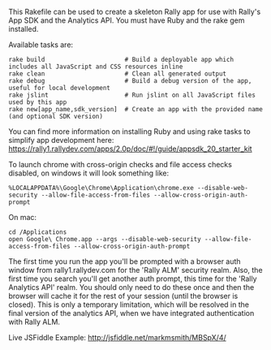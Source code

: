 This Rakefile can be used to create a skeleton Rally app for use with Rally's App SDK and the Analytics API.  You must have Ruby and the rake gem installed.

Available tasks are:

    rake build                      # Build a deployable app which includes all JavaScript and CSS resources inline
    rake clean                      # Clean all generated output
    rake debug                      # Build a debug version of the app, useful for local development
    rake jslint                     # Run jslint on all JavaScript files used by this app
    rake new[app_name,sdk_version]  # Create an app with the provided name (and optional SDK version)
    
You can find more information on installing Ruby and using rake tasks to simplify app development here: https://rally1.rallydev.com/apps/2.0p/doc/#!/guide/appsdk_20_starter_kit

To launch chrome with cross-origin checks and file access checks disabled, on windows it will look something like:

    %LOCALAPPDATA%\Google\Chrome\Application\chrome.exe --disable-web-security --allow-file-access-from-files --allow-cross-origin-auth-prompt

On mac:

    cd /Applications
    open Google\ Chrome.app --args --disable-web-security --allow-file-access-from-files --allow-cross-origin-auth-prompt

The first time you run the app you'll be prompted with a browser auth window from rally1.rallydev.com for the 'Rally ALM' security realm.
Also, the first time you search you'll get another auth prompt, this time for the 'Rally Analytics API' realm.
You should only need to do these once and then the browser will cache it for the rest of your session (until the browser is closed).
This is only a temporary limitation, which will be resolved in the final version of the analytics API, when we have integrated authentication with Rally ALM.

Live JSFiddle Example:
http://jsfiddle.net/markmsmith/MBSpX/4/